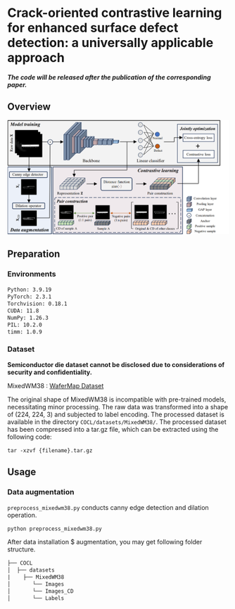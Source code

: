 # Crack-oriented contrastive learning for enhanced surface defect detection: a universally applicable approach

***The code will be released after the publication of the corresponding paper.***

## Overview
![COCL](images/COCL.png)

## Preparation
### Environments
```
Python: 3.9.19
PyTorch: 2.3.1
Torchvision: 0.18.1
CUDA: 11.8
NumPy: 1.26.3
PIL: 10.2.0
timm: 1.0.9
```

### Dataset
**Semiconductor die dataset cannot be disclosed due to considerations of security and confidentiality.**

MixedWM38 : [WaferMap Dataset](https://github.com/Junliangwangdhu/WaferMap?tab=readme-ov-file)

The original shape of MixedWM38 is incompatible with pre-trained models, necessitating minor processing. The raw data was transformed into a shape of (224, 224, 3) and subjected to label encoding. The processed dataset is available in the directory ```COCL/datasets/MixedWM38/```. The processed dataset has been compressed into a tar.gz file, which can be extracted using the following code:
```
tar -xzvf {filename}.tar.gz
```

## Usage
### Data augmentation
```preprocess_mixedwm38.py``` conducts canny edge detection and dilation operation.
```
python preprocess_mixedwm38.py
```

After data installation $ augmentation, you may get following folder structure.
```
├── COCL
│  ├── datasets
|    ├── MixedWM38
│       └── Images
│       └── Images_CD
│       └── Labels
```
